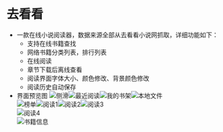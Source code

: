 # 去看看
* 一款在线小说阅读器，数据来源全部从去看看小说网抓取，详细功能如下：
  * 支持在线书籍查找
  * 网络书籍分类列表，排行列表
  * 在线阅读
  * 章节下载后离线查看
  * 阅读界面字体大小、颜色修改、背景颜色修改
  * 阅读历史自动保存
* 界面预览图
![侧滑](https://github.com/xiaoyong777/books/blob/master/preview/Screenshot_20160623-181405.png)![最近阅读](https://github.com/xiaoyong777/books/blob/master/preview/Screenshot_20160623-181444.png)![我的书架](https://github.com/xiaoyong777/books/blob/master/preview/Screenshot_20160623-181608.png)![本地文件](https://github.com/xiaoyong777/books/blob/master/preview/Screenshot_20160623-181624.png)  
![榜单](https://github.com/xiaoyong777/books/blob/master/preview/Screenshot_20160623-181712.png)![阅读1](https://github.com/xiaoyong777/books/blob/master/preview/Screenshot_20160623-181405.png)![阅读2](https://github.com/xiaoyong777/books/blob/master/preview/Screenshot_20160623-181818.png)![阅读3](https://github.com/xiaoyong777/books/blob/master/preview/Screenshot_20160623-181833.png)  
![阅读4](https://github.com/xiaoyong777/books/blob/master/preview/Screenshot_20160623-181855.png)  
![书籍信息](https://github.com/xiaoyong777/books/blob/master/preview/Screenshot_20160623-182011.png)  
